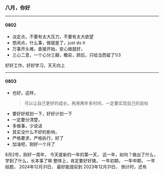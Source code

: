 ### 八月，你好
---
#### 0802
- 淡定点，不要有太大压力，不要有太大欲望
- 悠闲点，什么事，做就是了，just do it
- 万事开头难，直接开始，安心做就好，
- 三心二意，一个心分三瓣，瞻前，顾后，只给当西留了1/3

好好工作，好好学习，天天向上

---
#### 0803
- 也好，这样，
  > 可以让自己更好的成长，再用两年多时间，一定要实现自己的目标
- 要好好规划一下，好好计划一下
- 一定要分清楚，
- 多做事，少说话
- 其实没什么不好的影响，
- 严格要求，严格执行，好了
- 加油吧，刚好一个月了

8月2号，刚好一周年，
今天是新的一年的第一天，
这一年，如何？做出了什么，学到了什么，长本事了嘛
整体上，肯定要好好搞，
一年初期，
一年中期，
一年结题，
2024年12月31日，
最好能提前到
2023年12月31日，
倒计时，还有
